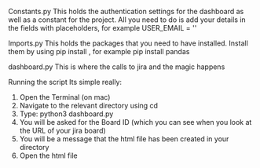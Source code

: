 Constants.py 
This holds the authentication settings for the dashboard as well as a constant for the project. 
All you need to do is add your details in the fields with placeholders, for example USER_EMAIL = '<YOUR EMAIL>'

Imports.py
This holds the packages that you need to have installed.
Install them by using pip install <package>, for example pip install pandas

dashboard.py
This is where the calls to jira and the magic happens

Running the script
Its simple really:
1) Open the Terminal (on mac)
2) Navigate to the relevant directory using cd <directory>
3) Type: python3 dashboard.py
4) You will be asked for the Board ID (which you can see when you look at the URL of your jira board)
5) You will be a message that the html file has been created in your directory
6) Open the html file
